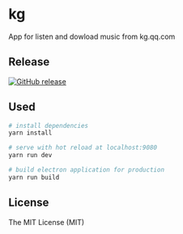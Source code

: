 # kg

App for listen and dowload music from kg.qq.com

## Release

[![GitHub release](https://img.shields.io/github/release/maicong/kg.svg?style=for-the-badge&colorB=red)](https://github.com/maicong/kg/releases)

## Used

```bash
# install dependencies
yarn install

# serve with hot reload at localhost:9080
yarn run dev

# build electron application for production
yarn run build
```

## License

The MIT License (MIT)
